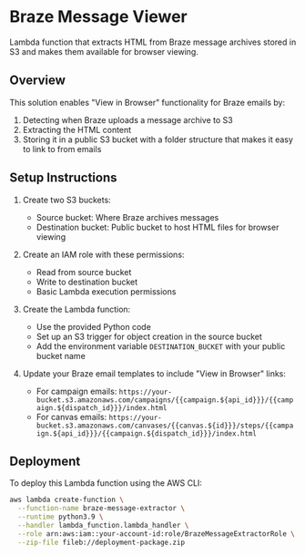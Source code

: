 # Braze Message Viewer

Lambda function that extracts HTML from Braze message archives stored in S3 and makes them available for browser viewing.

## Overview

This solution enables "View in Browser" functionality for Braze emails by:
1. Detecting when Braze uploads a message archive to S3
2. Extracting the HTML content
3. Storing it in a public S3 bucket with a folder structure that makes it easy to link to from emails

## Setup Instructions

1. Create two S3 buckets:
   - Source bucket: Where Braze archives messages
   - Destination bucket: Public bucket to host HTML files for browser viewing

2. Create an IAM role with these permissions:
   - Read from source bucket
   - Write to destination bucket
   - Basic Lambda execution permissions

3. Create the Lambda function:
   - Use the provided Python code
   - Set up an S3 trigger for object creation in the source bucket
   - Add the environment variable `DESTINATION_BUCKET` with your public bucket name

4. Update your Braze email templates to include "View in Browser" links:
   - For campaign emails: `https://your-bucket.s3.amazonaws.com/campaigns/{{campaign.${api_id}}}/{{campaign.${dispatch_id}}}/index.html`
   - For canvas emails: `https://your-bucket.s3.amazonaws.com/canvases/{{canvas.${id}}}/steps/{{campaign.${api_id}}}/{{campaign.${dispatch_id}}}/index.html`

## Deployment

To deploy this Lambda function using the AWS CLI:

```bash
aws lambda create-function \
  --function-name braze-message-extractor \
  --runtime python3.9 \
  --handler lambda_function.lambda_handler \
  --role arn:aws:iam::your-account-id:role/BrazeMessageExtractorRole \
  --zip-file fileb://deployment-package.zip
